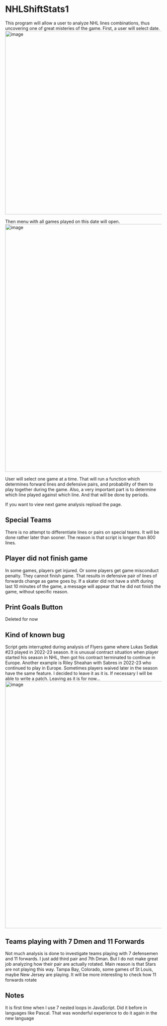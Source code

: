 # NHLShiftStats1
This program will allow a user to analyze NHL lines combinations, thus uncovering one of great misteries of the game. First, a user will select date. 
<img width="589" alt="image" src="https://user-images.githubusercontent.com/88174852/205549984-314ae5dd-8759-45c9-87b3-2e48bd7ae0d4.png">

Then menu with all games played on this date will open. 
<img width="795" alt="image" src="https://user-images.githubusercontent.com/88174852/205549691-589d00e9-261b-4661-a04e-b20b1fb2a117.png">
    
User will select one game at a time. That will run a function which determines forward lines and defensive pairs, and probability of them to play together during the game. Also, a very important part is to determine which line played against which line. And that will be done by periods.

If you want to view next game analysis repload the page.

## Special Teams
There is no attempt to differentiate lines or pairs on special teams. It will be done rather later than sooner. The reason is that script is longer than 800 lines. 

## Player did not finish game
In some games, players get injured. Or some players get game misconduct penalty. They cannot finish game. That results in defensive pair of lines of forwards change as game goes by. If a skater did not have a shift during last 10 minutes of the game, a message will appear that he did not finish the game, without specific reason. 

## Print Goals Button
Deleted for now

## Kind of known bug
Script gets interrupted during analysis of Flyers game where Lukas Sedlak #23 played in 2022-23 season. It is unusual contract situation when player started his season in NHL, then got his contract terminated to continue in Europe. Another example is Riley Sheahan with Sabres in 2022-23 who continued to play in Europe. Sometimes players waived later in the season have the same feature. I decided to leave it as it is. If necessary I will be able to write a patch. Leaving as it is for now...<img width="793" alt="image" src="https://user-images.githubusercontent.com/88174852/212519442-fdec1a64-227c-4b8a-8b10-53fe3e5412da.png">

## Teams playing with 7 Dmen and 11 Forwards
Not much analysis is done to investigate teams playing with 7 defensemen and 11 forwards. I just add third pair and 7th Dman. But I do not make great job analyzing how their pair are actually rotated. Main reason is that Stars are not playing this way. Tampa Bay, Colorado, some games of St Louis, maybe New Jersey are playing. It will be more interesting to check how 11 forwards rotate

## Notes
It is first time when I use 7 nested loops in JavaScript. Did it before in languages like Pascal. That was wonderful experience to do it again in the new language
